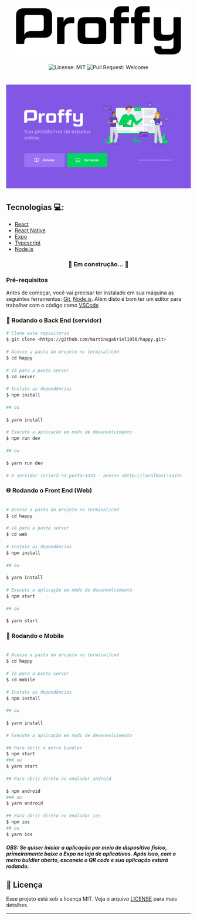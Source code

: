 <h1 align="center">
  <img src=".github/logo.svg" alt="proffy" title="Proffy" />
</h1>

<p align="center">
  <img alt="License: MIT" src="https://img.shields.io/github/license/martinsgabriel1956/proffy-omnistack?style=for-the-badge" />
  <img alt="Pull Request: Welcome" src="https://img.shields.io/static/v1?label=PRs&message=welcome&color=8257E5&labelColor=04D361&style=for-the-badge" />
</p>

<h1 align="center">
  <img src=".github/banner.png" alt="happy" />
</h1>

## Tecnologias :computer::

<ul>
  <li>
    <a href="https://pt-br.reactjs.org/">React</a>
  </li>

  <li>
     <a href="https://reactnative.dev/">React Native</a>
  </li>

  <li>
     <a href="https://expo.io/">Expo</a>
  </li>

  <li>
     <a href="https://www.typescriptlang.org/">Typescript</a>
  </li>
  
  <li>
     <a href="https://nodejs.org/en/">Node.js</a>
  </li>
</ul>

<h3 align="center"> 
  🚧  Em construção...  🚧
</h3>
  
### Pré-requisitos

Antes de começar, você vai precisar ter instalado em sua máquina as seguintes ferramentas:
[Git](https://git-scm.com), [Node.js](https://nodejs.org/en/). 
Além disto é bom ter um editor para trabalhar com o código como [VSCode](https://code.visualstudio.com/)

### 🎲 Rodando o Back End (servidor)

```bash
# Clone este repositório
$ git clone <https://github.com/martinsgabriel1956/happy.git>

# Acesse a pasta do projeto no terminal/cmd
$ cd happy

# Vá para a pasta server
$ cd server

# Instale as dependências
$ npm install

## ou

$ yarn install

# Execute a aplicação em modo de desenvolvimento
$ npm run dev

## ou

$ yarn run dev

# O servidor inciará na porta:3333 - acesse <http://localhost:3337>
```

### :globe_with_meridians: Rodando o Front End (Web)

```bash

# Acesse a pasta do projeto no terminal/cmd
$ cd happy

# Vá para a pasta server
$ cd web

# Instale as dependências
$ npm install

## ou

$ yarn install

# Execute a aplicação em modo de desenvolvimento
$ npm start

## ou

$ yarn start

```

### :iphone: Rodando o Mobile

```bash

# Acesse a pasta do projeto no terminal/cmd
$ cd happy

# Vá para a pasta server
$ cd mobile

# Instale as dependências
$ npm install

## ou

$ yarn install

# Execute a aplicação em modo de desenvolvimento

## Para abrir o metro bundler
$ npm start
### ou
$ yarn start

## Para abrir direto no emulador android

$ npm android
### ou 
$ yarn android

## Para abrir direto no emulador ios 
$ npm ios
## ou
$ yarn ios

```

##### OBS: Se quiser iniciar a aplicação por meio de dispositivo fisico, primeiramente baixe o Expo na loja de aplicativos. Após isso, com o metro buldler aberto, escaneie o QR code e sua aplicação estará rodando.

## :memo: Licença

Esse projeto está sob a licença MIT. Veja o arquivo [LICENSE](LICENSE.md) para mais detalhes.

---
